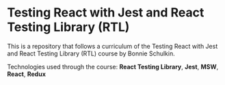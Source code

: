 # Testing React with Jest and React Testing Library (RTL)

This is a repository that follows a curriculum of the Testing React with Jest and React Testing Library (RTL) course by Bonnie Schulkin.

Technologies used through the course: **React Testing Library**, **Jest**, **MSW**, **React**, **Redux**
